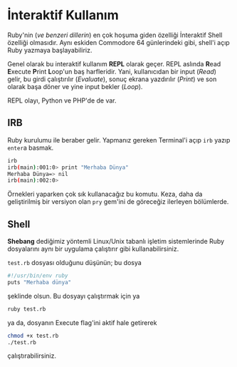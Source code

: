 # İnteraktif Kullanım

Ruby'nin (*ve benzeri dillerin*) en çok hoşuma giden özelliği İnteraktif Shell özelliği olmasıdır. Aynı eskiden Commodore 64 günlerindeki gibi, shell'i açıp Ruby yazmaya başlayabiliriz.

Genel olarak bu interaktif kullanım **REPL** olarak geçer. REPL aslında **R**ead **E**xecute **P**rint **L**oop'un baş harfleridir. Yani, kullanıcıdan bir input (_Read_) gelir, bu girdi çalıştırılır (_Evaluate_), sonuç ekrana yazdırılır (_Print_) ve son olarak başa döner ve yine input bekler (_Loop_).

REPL olayı, Python ve PHP'de de var.

## IRB

Ruby kurulumu ile beraber gelir. Yapmanız gereken Terminal'i açıp `irb` yazıp `enter`a basmak.

```bash
irb
irb(main):001:0> print "Merhaba Dünya"
Merhaba Dünya=> nil
irb(main):002:0>
```

Örnekleri yaparken çok sık kullanacağız bu komutu. Keza, daha da geliştirilmiş bir versiyon olan `pry` gem'ini de göreceğiz ilerleyen bölümlerde.


## Shell

**Shebang** dediğimiz yöntemli Linux/Unix tabanlı işletim sistemlerinde Ruby dosyalarını aynı bir uygulama çalıştırır gibi kullanabilirsiniz.

`test.rb` dosyası olduğunu düşünün; bu dosya

```bash
#!/usr/bin/env ruby
puts "Merhaba dünya"
```

şeklinde olsun. Bu dosyayı çalıştırmak için ya

```bash
ruby test.rb
```

ya da, dosyanın Execute flag'ini aktif hale getirerek

```bash
chmod +x test.rb
./test.rb
```

çalıştırabilirsiniz.
